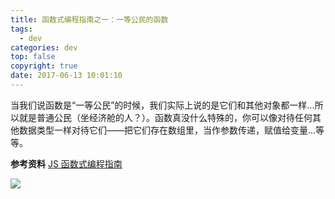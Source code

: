 ```yaml
---
title: 函数式编程指南之一：一等公民的函数
tags:
  - dev
categories: dev
top: false
copyright: true
date: 2017-06-13 10:01:10
---
```

当我们说函数是“一等公民”的时候，我们实际上说的是它们和其他对象都一样...所以就是普通公民（坐经济舱的人？）。函数真没什么特殊的，你可以像对待任何其他数据类型一样对待它们——把它们存在数组里，当作参数传递，赋值给变量...等等。
<!--more-->

**参考资料**
[JS 函数式编程指南](https://llh911001.gitbooks.io/mostly-adequate-guide-chinese/content/ch2.html#%E5%BF%AB%E9%80%9F%E6%A6%82%E8%A7%88)

![](http://oankigr4l.bkt.clouddn.com/wexin.png)